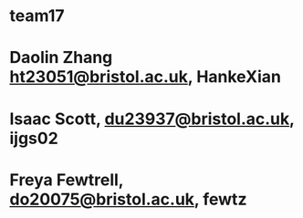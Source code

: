 # team17
# Daolin Zhang ht23051@bristol.ac.uk, HankeXian
# Isaac Scott, du23937@bristol.ac.uk, ijgs02
# Freya Fewtrell, do20075@bristol.ac.uk, fewtz 
